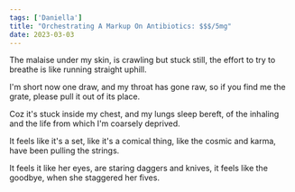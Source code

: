 ```yaml
---
tags: ['Daniella']
title: "Orchestrating A Markup On Antibiotics: $$$/5mg"
date: 2023-03-03
---
```


The malaise under my skin,
is crawling but stuck still,
the effort to try to breathe
is like running straight uphill.

I'm short now one draw,
and my throat has gone raw,
so if you find me the grate,
please pull it out of its place.

Coz it's stuck inside my chest,
and my lungs sleep bereft,
of the inhaling and the life
from which I'm coarsely deprived.

It feels like it's a set,
like it's a comical thing,
like the cosmic and karma,
have been pulling the strings.

It feels it like her eyes,
are staring daggers and knives,
it feels like the goodbye,
when she staggered her fives.
